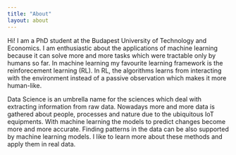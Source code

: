 ```yaml
---
title: "About"
layout: about
---
```



Hi! I am a PhD student at the Budapest University of Technology and Economics. I am enthusiastic about the applications of machine learning because it can solve more and more tasks which were tractable only by humans so far. In machine learning my favourite learning framework is the reinforecement learning (RL). In RL, the algorithms learns from interacting with the environment instead of a passive observation which makes it more human-like. 

Data Science is an umbrella name for the sciences which deal with extracting information from raw data. Nowadays more and more data is gathered about people, processes and nature due to the ubiquitous IoT equipments. With machine learning the models to predict changes become more and more accurate. Finding patterns in the data can be also supported by machine learning models. I like to learn more about these methods and apply them in real data.


